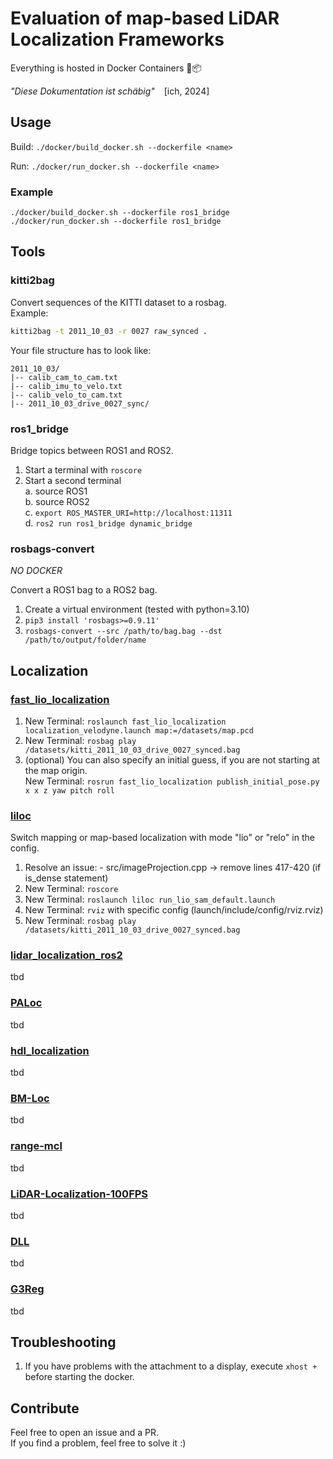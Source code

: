 # Evaluation of map-based LiDAR Localization Frameworks

Everything is hosted in Docker Containers 🐳📦

*"Diese Dokumentation ist schäbig"* &ensp; [ich, 2024]


## Usage

Build: `./docker/build_docker.sh --dockerfile <name>`

Run: `./docker/run_docker.sh --dockerfile <name>`

### Example

```
./docker/build_docker.sh --dockerfile ros1_bridge
./docker/run_docker.sh --dockerfile ros1_bridge
```

## Tools
### kitti2bag
Convert sequences of the KITTI dataset to a rosbag.  
Example:
```bash
kitti2bag -t 2011_10_03 -r 0027 raw_synced .
```
Your file structure has to look like:  
```
2011_10_03/  
|-- calib_cam_to_cam.txt  
|-- calib_imu_to_velo.txt  
|-- calib_velo_to_cam.txt  
|-- 2011_10_03_drive_0027_sync/
```

### ros1_bridge
Bridge topics between ROS1 and ROS2.  
  
1. Start a terminal with `roscore`
2. Start a second terminal  
    a. source ROS1  
    b. source ROS2  
    c. `export ROS_MASTER_URI=http://localhost:11311`  
    d. `ros2 run ros1_bridge dynamic_bridge`


### rosbags-convert
*NO DOCKER*
  
Convert a ROS1 bag to a ROS2 bag.
1. Create a virtual environment (tested with python=3.10)
2. `pip3 install 'rosbags>=0.9.11'`
3. `rosbags-convert --src /path/to/bag.bag --dst /path/to/output/folder/name`
  

## Localization
### [fast_lio_localization](https://github.com/HViktorTsoi/FAST_LIO_LOCALIZATION)
1. New Terminal: `roslaunch fast_lio_localization localization_velodyne.launch map:=/datasets/map.pcd`
2. New Terminal: `rosbag play /datasets/kitti_2011_10_03_drive_0027_synced.bag`
3. (optional) You can also specify an initial guess, if you are not starting at the map origin.  
    New Terminal: `rosrun fast_lio_localization publish_initial_pose.py x x z yaw pitch roll`

### [liloc](https://github.com/Yixin-F/LiLoc)
Switch mapping or map-based localization with mode "lio" or "relo" in the config.
1. Resolve an issue: - src/imageProjection.cpp → remove lines 417-420 (if is_dense statement)
2. New Terminal: `roscore`
3. New Terminal: `roslaunch liloc run_lio_sam_default.launch`
4. New Terminal: `rviz` with specific config (launch/include/config/rviz.rviz)
5. New Terminal: `rosbag play /datasets/kitti_2011_10_03_drive_0027_synced.bag`


### [lidar_localization_ros2](https://github.com/rsasaki0109/lidar_localization_ros2)
tbd

### [PALoc](https://github.com/JokerJohn/PALoc)
tbd  

### [hdl_localization](https://github.com/koide3/hdl_localization)
tbd  

### [BM-Loc](https://github.com/YixFeng/Block-Map-Based-Localization)
tbd

### [range-mcl](https://github.com/PRBonn/range-mcl)
tbd

### [LiDAR-Localization-100FPS](https://github.com/ShiPC-AI/LiDAR-Localization-100FPS)
tbd

### [DLL](https://github.com/robotics-upo/dll/tree/Humble)
tbd

### [G3Reg](https://github.com/HKUST-Aerial-Robotics/G3Reg)
tbd

## Troubleshooting
1. If you have problems with the attachment to a display, execute `xhost +` before starting the docker.

## Contribute
Feel free to open an issue and a PR.  
If you find a problem, feel free to solve it :)